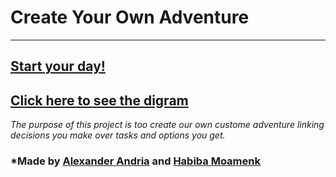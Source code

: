 # Create Your Own Adventure
---
## [Start your day!](home.md)
## [Click here to see the digram](https://docs.google.com/drawings/d/1EoUpPn_gLWrmw6_pCnpPf4vI70Jz4pvN2Pelmi6W7YA/edit)

*The purpose of this project is too create our own custome adventure linking decisions you make over tasks and options you get.* 

### *Made by [Alexander Andria](https://github.com/alexandera9747) and [Habiba Moamenk](https://github.com/habibamoamenk7328)